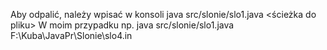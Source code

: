 Aby odpalić, należy wpisać w konsoli  java src/slonie/slo1.java <ścieżka do pliku>
W moim przypadku np.  java src/slonie/slo1.java F:\Kuba\JavaPr\Slonie\slo4.in
